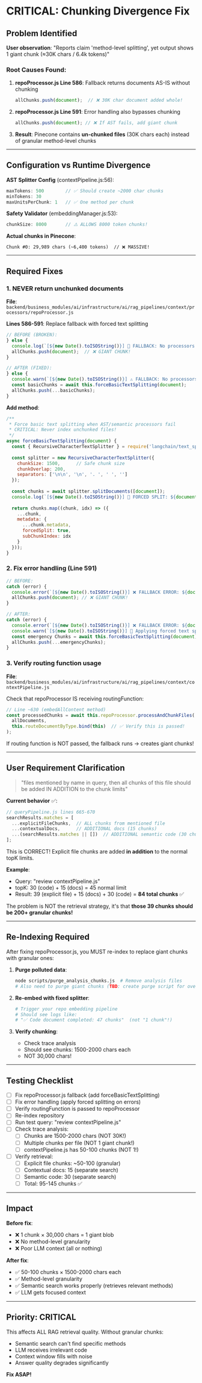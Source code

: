 # CRITICAL: Chunking Divergence Fix

## Problem Identified

**User observation**: "Reports claim 'method-level splitting', yet output shows 1 giant chunk (≈30K chars / 6.4k tokens)"

### Root Causes Found:

1. **repoProcessor.js Line 586**: Fallback returns documents AS-IS without chunking
   ```javascript
   allChunks.push(document);  // ❌ 30K char document added whole!
   ```

2. **repoProcessor.js Line 591**: Error handling also bypasses chunking
   ```javascript
   allChunks.push(document); // ❌ If AST fails, add giant chunk
   ```

3. **Result**: Pinecone contains **un-chunked files** (30K chars each) instead of granular method-level chunks

---

## Configuration vs Runtime Divergence

**AST Splitter Config** (contextPipeline.js:56):
```javascript
maxTokens: 500        // ✅ Should create ~2000 char chunks
minTokens: 30
maxUnitsPerChunk: 1   // ✅ One method per chunk
```

**Safety Validator** (embeddingManager.js:53):
```javascript
chunkSize: 8000       // ⚠️ ALLOWS 8000 token chunks!
```

**Actual chunks in Pinecone**:
```
Chunk #0: 29,989 chars (~6,400 tokens)  // ❌ MASSIVE!
```

---

## Required Fixes

### 1. **NEVER return unchunked documents**

**File**: `backend/business_modules/ai/infrastructure/ai/rag_pipelines/context/processors/repoProcessor.js`

**Lines 586-591**: Replace fallback with forced text splitting

```javascript
// BEFORE (BROKEN):
} else {
  console.log(`[${new Date().toISOString()}] 📝 FALLBACK: No processors available, returning document as-is`);
  allChunks.push(document);  // ❌ GIANT CHUNK!
}

// AFTER (FIXED):
} else {
  console.warn(`[${new Date().toISOString()}] ⚠️ FALLBACK: No processors available, applying basic text splitting`);
  const basicChunks = await this.forceBasicTextSplitting(document);
  allChunks.push(...basicChunks);
}
```

**Add method**:
```javascript
/**
 * Force basic text splitting when AST/semantic processors fail
 * CRITICAL: Never index unchunked files!
 */
async forceBasicTextSplitting(document) {
  const { RecursiveCharacterTextSplitter } = require('langchain/text_splitter');
  
  const splitter = new RecursiveCharacterTextSplitter({
    chunkSize: 1500,      // Safe chunk size
    chunkOverlap: 200,
    separators: ['\n\n', '\n', '. ', ' ', '']
  });
  
  const chunks = await splitter.splitDocuments([document]);
  console.log(`[${new Date().toISOString()}] 🔪 FORCED SPLIT: ${document.metadata?.source} → ${chunks.length} chunks`);
  
  return chunks.map((chunk, idx) => ({
    ...chunk,
    metadata: {
      ...chunk.metadata,
      forcedSplit: true,
      subChunkIndex: idx
    }
  }));
}
```

### 2. **Fix error handling** (Line 591)

```javascript
// BEFORE:
catch (error) {
  console.error(`[${new Date().toISOString()}] ❌ FALLBACK ERROR: ${document.metadata?.source}:`, error.message);
  allChunks.push(document); // ❌ GIANT CHUNK!
}

// AFTER:
catch (error) {
  console.error(`[${new Date().toISOString()}] ❌ FALLBACK ERROR: ${document.metadata?.source}:`, error.message);
  console.warn(`[${new Date().toISOString()}] 🔄 Applying forced text splitting due to error`);
  const emergency Chunks = await this.forceBasicTextSplitting(document);
  allChunks.push(...emergencyChunks);
}
```

### 3. **Verify routing function usage**

**File**: `backend/business_modules/ai/infrastructure/ai/rag_pipelines/context/contextPipeline.js`

Check that repoProcessor IS receiving routingFunction:

```javascript
// Line ~630 (embedAllContent method)
const processedChunks = await this.repoProcessor.processAndChunkFiles(
  allDocuments,
  this.routeDocumentByType.bind(this)  // ✅ Verify this is passed!
);
```

If routing function is NOT passed, the fallback runs → creates giant chunks!

---

## User Requirement Clarification

> "files mentioned by name in query, then all chunks of this file should be added IN ADDITION to the chunk limits"

**Current behavior** ✅:
```javascript
// queryPipeline.js lines 665-670
searchResults.matches = [
  ...explicitFileChunks,  // ALL chunks from mentioned file
  ...contextualDocs,      // ADDITIONAL docs (15 chunks)
  ...(searchResults.matches || [])  // ADDITIONAL semantic code (30 chunks)
];
```

This is CORRECT! Explicit file chunks are added **in addition** to the normal topK limits.

**Example**:
- Query: "review contextPipeline.js"
- topK: 30 (code) + 15 (docs) = 45 normal limit
- Result: 39 (explicit file) + 15 (docs) + 30 (code) = **84 total chunks** ✅

The problem is NOT the retrieval strategy, it's that **those 39 chunks should be 200+ granular chunks!**

---

## Re-Indexing Required

After fixing repoProcessor.js, you MUST re-index to replace giant chunks with granular ones:

1. **Purge polluted data**:
   ```bash
   node scripts/purge_analysis_chunks.js  # Remove analysis files
   # Also need to purge giant chunks (TBD: create purge script for oversized chunks)
   ```

2. **Re-embed with fixed splitter**:
   ```bash
   # Trigger your repo embedding pipeline
   # Should see logs like:
   # "✅ Code document completed: 47 chunks"  (not "1 chunk"!)
   ```

3. **Verify chunking**:
   - Check trace analysis
   - Should see chunks: 1500-2000 chars each
   - NOT 30,000 chars!

---

## Testing Checklist

- [ ] Fix repoProcessor.js fallback (add forceBasicTextSplitting)
- [ ] Fix error handling (apply forced splitting on errors)
- [ ] Verify routingFunction is passed to repoProcessor
- [ ] Re-index repository
- [ ] Run test query: "review contextPipeline.js"
- [ ] Check trace analysis:
  - [ ] Chunks are 1500-2000 chars (NOT 30K!)
  - [ ] Multiple chunks per file (NOT 1 giant chunk!)
  - [ ] contextPipeline.js has 50-100 chunks (NOT 1!)
- [ ] Verify retrieval:
  - [ ] Explicit file chunks: ~50-100 (granular)
  - [ ] Contextual docs: 15 (separate search)
  - [ ] Semantic code: 30 (separate search)
  - [ ] Total: 95-145 chunks ✅

---

## Impact

**Before fix**:
- ❌ 1 chunk × 30,000 chars = 1 giant blob
- ❌ No method-level granularity
- ❌ Poor LLM context (all or nothing)

**After fix**:
- ✅ 50-100 chunks × 1500-2000 chars each
- ✅ Method-level granularity
- ✅ Semantic search works properly (retrieves relevant methods)
- ✅ LLM gets focused context

---

## Priority: CRITICAL

This affects ALL RAG retrieval quality. Without granular chunks:
- Semantic search can't find specific methods
- LLM receives irrelevant code
- Context window fills with noise
- Answer quality degrades significantly

**Fix ASAP!**
